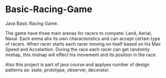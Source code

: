 # Basic-Racing-Game
Java Basic Racing Game.

The game have three main arenas for racers to compete: Land, Aerial, Naval. Each arena ahs its own characteristics and can accept certain type of racers. When racer starts each racer moving on itself based on his Max Speed and Accelartion. During the race each racer can get randomly mishap, this mishap will effect his movement and its position in the race.

Also this project is part of java course and applyes number of design patterns as: state, prototype, observer, decorator.

